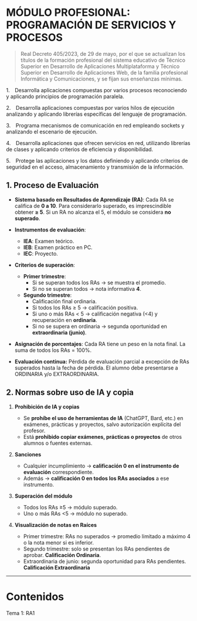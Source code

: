 # MÓDULO PROFESIONAL: PROGRAMACIÓN DE SERVICIOS Y PROCESOS

> Real Decreto 405/2023, de 29 de mayo, por el que se actualizan los títulos de la formación profesional del sistema educativo de Técnico Superior en Desarrollo de Aplicaciones Multiplataforma y Técnico Superior en Desarrollo de Aplicaciones Web, de la familia profesional Informática y Comunicaciones, y se fijan sus enseñanzas mínimas.

1. Desarrolla aplicaciones compuestas por varios procesos reconociendo y aplicando principios de programación paralela.

2. Desarrolla aplicaciones compuestas por varios hilos de ejecución analizando y aplicando librerías específicas del lenguaje de programación.

3. Programa mecanismos de comunicación en red empleando sockets y analizando el escenario de ejecución.

4. Desarrolla aplicaciones que ofrecen servicios en red, utilizando librerías de clases y aplicando criterios de eficiencia y disponibilidad.

5. Protege las aplicaciones y los datos definiendo y aplicando criterios de seguridad en el acceso, almacenamiento y transmisión de la información.



## 1. Proceso de Evaluación

- **Sistema basado en Resultados de Aprendizaje (RA)**:
  Cada RA se califica de **0 a 10**. Para considerarlo superado, es imprescindible obtener **≥ 5**.
  Si un RA no alcanza el 5, el módulo se considera **no superado**.

- **Instrumentos de evaluación**:
  - **IEA**: Examen teórico.
  - **IEB**: Examen práctico en PC.
  - **IEC**: Proyecto.

- **Criterios de superación**:
  - **Primer trimestre**:
    - Si se superan todos los RAs → se muestra el promedio.
    - Si no se superan todos → nota informativa **4**.
  - **Segundo trimestre**:
    - Calificación final ordinaria.
    - Si todos los RAs ≥ 5 → calificación positiva.
    - Si uno o más RAs < 5 → calificación negativa (<4) y recuperación en **ordinaria**.
    - Si no se supera en ordinaria → segunda oportunidad en **extraordinaria (junio)**.

- **Asignación de porcentajes**:
  Cada RA tiene un peso en la nota final. La suma de todos los RAs = 100%.

- **Evaluación continua:** Pérdida de evaluación parcial a excepción de RAs superados hasta la fecha de pérdida. El alumno debe presentarse a ORDINARIA y/o EXTRAORDINARIA.

## 2. Normas sobre uso de IA y copia

1. **Prohibición de IA y copias**

   * Se **prohíbe el uso de herramientas de IA** (ChatGPT, Bard, etc.) en exámenes, prácticas y proyectos, salvo autorización explícita del profesor.
   * Está **prohibido copiar exámenes, prácticas o proyectos** de otros alumnos o fuentes externas.

2. **Sanciones**

   * Cualquier incumplimiento → **calificación 0 en el instrumento de evaluación** correspondiente.
   * Además → **calificación 0 en todos los RAs asociados** a ese instrumento.

3. **Superación del módulo**

   * Todos los RAs ≥5 → módulo superado.
   * Uno o más RAs <5 → módulo no superado.

4. **Visualización de notas en Raíces**

   * Primer trimestre: RAs no superados → promedio limitado a máximo 4 o la nota menor si es inferior.
   * Segundo trimestre: solo se presentan los RAs pendientes de aprobar. **Calificación Ordinaria**.
   * Extraordinaria de junio: segunda oportunidad para RAs pendientes. **Calificación Extraordinaria**
---


# Contenidos

Tema 1: RA1
